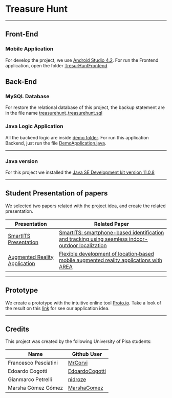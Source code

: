 # Treasure Hunt 

- - - -

## Front-End

### Mobile Application

For develop the project, we use [Android Studio 4.2](https://developer.android.com/studio?gclid=CjwKCAjwnPOEBhA0EiwA609RebjwdXaYB9chNlp1R8INwTnl2KzwI_Y4Y_uh2CBMbo_MZHH2kGfHLBoCQdcQAvD_BwE&gclsrc=aw.ds). For run the Frontend application, open the folder [TresurHuntFrontend](TresurHuntFrontend/)

## Back-End

### MySQL Database

For restore the relational database of this project, the backup statement are in the file name [treasurehunt_treasurehunt.sql](treasurehunt_treasurehunt.sql)

### Java Logic Application

All the backend logic are inside [demo folder](demo/). For run this application Backend, just run the file [DemoApplication.java](demo/src/main/java/com/example/demo/DemoApplication.java).

- - - -

### Java version

For this project we installed the [Java SE Development kit version 11.0.8](https://www.oracle.com/java/technologies/javase-jdk11-downloads.html)

- - - -

## Student Presentation of papers

We selected two papers related with the project idea, and create the related presentation.

Presentation  | Related Paper
------------- | -------------
[SmartITS Presentation](Documentation/Presentations/Watermelon%20-%20SmartITS_Smartphone%20based%20identification%20and%20tracking%20using%20seamless.pdf) | [SmartITS: smartphone-based identification and tracking using seamless indoor-outdoor localization](Documentation/Papers/SmartITS%20Smartphone-based%20identification%20and%20tracking%20using%20seamless.pdf)
[Augmented Reality Application](Documentation/Presentations/Watermelon%20-%20Flexible%20development%20of%C2%A0locationbased%20mobile%20augmented%20reality%20applications%20with%C2%A0AREA.pdf) | [Flexible development of location‑based mobile augmented reality applications with AREA](Documentation/Papers/Flexible%20development%20of%C2%A0locationbased%20mobile%20augmented%20reality%20applications%20with%C2%A0AREA.pdf)

- - - -

## Prototype

We create a prototype with the intuitive online tool [Proto.io](https://proto.io/). Take a look of the result on this [link](Documentation/Prototype/GPS-Android.pdf) for see our application idea.

- - - -

## Credits

This project was created by the following University of Pisa students:

Name  | Github User
------------- | -------------
Francesco Pesciatini  | [MrCorvi](https://github.com/MrCorvi)
Edoardo Cogotti  | [EdoardoCogotti](https://github.com/EdoardoCogotti)
Gianmarco Petrelli| [nidroze](https://github.com/nidroze)
Marsha Gómez Gómez | [MarshaGomez](https://github.com/MarshaGomez)